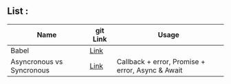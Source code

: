 ## List :

| Name                      | git Link                                                                                               | Usage                                            |
| ------------------------- | ------------------------------------------------------------------------------------------------------ | ------------------------------------------------ |
| Babel                     | [Link](https://github.com/sajjad-10/javascript-zero-to-hero_doc/tree/master/babel)                     |                                                  |
| Asyncronous vs Syncronous | [Link](https://github.com/sajjad-10/javascript-zero-to-hero_doc/tree/master/asyncronous-vs-syncronous) | Callback + error, Promise + error, Async & Await |
